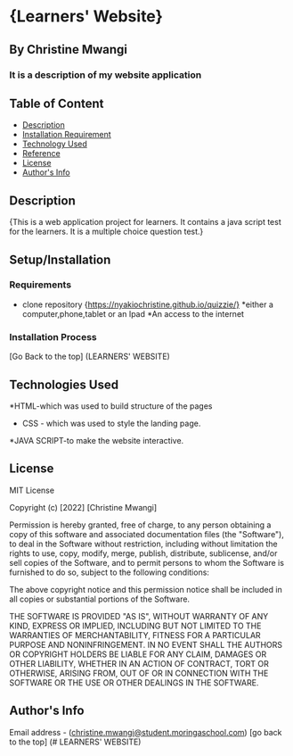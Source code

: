 # {Learners' Website}

## By Christine Mwangi

### It is a description of my website application

## Table of Content

+ [Description](#description)
+ [Installation Requirement](#Installation)
+ [Technology Used](#technology-used)
+ [Reference](#reference)
+ [License](#licence)
+ [Author's Info](#author-info)

## Description

{This is a web application project for learners. It contains a java script test for the learners. It is a multiple choice question test.}

## Setup/Installation

### Requirements

+ clone repository
{https://nyakiochristine.github.io/quizzie/}
*either a computer,phone,tablet or an Ipad
*An access to the internet

### Installation Process

[Go Back to the top]
(LEARNERS' WEBSITE)

## Technologies Used

*HTML-which was used to build structure of the pages

+ CSS - which was used to style the landing page.

*JAVA SCRIPT-to make the website interactive.

## License

MIT License

Copyright (c) [2022] [Christine Mwangi]

Permission is hereby granted, free of charge, to any person obtaining a copy
of this software and associated documentation files (the "Software"), to deal
in the Software without restriction, including without limitation the rights
to use, copy, modify, merge, publish, distribute, sublicense, and/or sell
copies of the Software, and to permit persons to whom the Software is
furnished to do so, subject to the following conditions:

The above copyright notice and this permission notice shall be included in all
copies or substantial portions of the Software.

THE SOFTWARE IS PROVIDED "AS IS", WITHOUT WARRANTY OF ANY KIND, EXPRESS OR
IMPLIED, INCLUDING BUT NOT LIMITED TO THE WARRANTIES OF MERCHANTABILITY,
FITNESS FOR A PARTICULAR PURPOSE AND NONINFRINGEMENT. IN NO EVENT SHALL THE
AUTHORS OR COPYRIGHT HOLDERS BE LIABLE FOR ANY CLAIM, DAMAGES OR OTHER
LIABILITY, WHETHER IN AN ACTION OF CONTRACT, TORT OR OTHERWISE, ARISING FROM,
OUT OF OR IN CONNECTION WITH THE SOFTWARE OR THE USE OR OTHER DEALINGS IN THE
SOFTWARE.

## Author's Info

Email address - (christine.mwangi@student.moringaschool.com)
[go back to the top]
(# LEARNERS' WEBSITE)